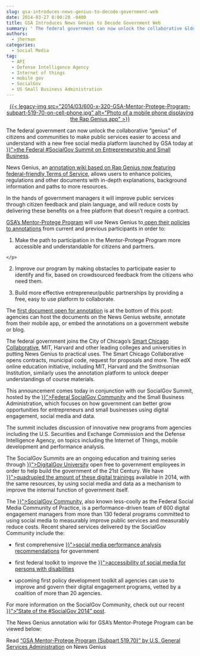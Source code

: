 ```yaml
---
slug: gsa-introduces-news-genius-to-decode-government-web
date: 2014-03-27 8:00:20 -0400
title: GSA Introduces News Genius to Decode Government Web
summary: ' The federal government can now unlock the collaborative &ldquo;genius&rdquo; of citizens and communities to make public services easier to access and understand with a new free social media platform launched by GSA today at the Federal #SocialGov Summit on Entrepreneurship and'
authors:
  - jherman
categories:
  - Social Media
tag:
  - API
  - Defense Intelligence Agency
  - Internet of things
  - mobile gov
  - SocialGov
  - US Small Business Administration
---
```


<p dir="ltr" style="text-align: center;">
  <a href="https://s3.amazonaws.com/digitalgov/legacy-img/2014/03/photo-4.jpg">{{< legacy-img src="2014/03/600-x-320-GSA-Mentor-Protege-Program-subpart-519-70-on-cell-phone.jpg" alt="Photo of a mobile phone displaying the Rap Genius app" >}}</a>
</p>

<p dir="ltr">
  The federal government can now unlock the collaborative “genius” of citizens and communities to make public services easier to access and understand with a new free social media platform launched by GSA today at <a href="{{< link "socialgov-summit-entrepreneurship-and-small-business.md" >}}">the Federal #SocialGov Summit on Entrepreneurship and Small Business</a>.
</p>

<p dir="ltr">
  News Genius, an <a href="http://news.rapgenius.com/">annotation wiki based on Rap Genius now featuring federal-friendly Terms of Service</a>, allows users to enhance policies, regulations and other documents with in-depth explanations, background information and paths to more resources.
</p>

<p dir="ltr">
  In the hands of government managers it will improve public services through citizen feedback and plain language, and will reduce costs by delivering these benefits on a free platform that doesn’t require a contract.
</p>

<p dir="ltr">
  <a href="http://www.gsa.gov/portal/content/105301?utm_source=SBU&utm_medium=print-radio&utm_term=mentorprotege&utm_campaign=shortcuts">GSA’s Mentor-Protege Program</a> will use News Genius to<a href="http://news.rapgenius.com/Us-general-services-administration-gsa-mentor-protege-program-subpart-51970-annotated"> open their policies to annotations</a> from current and previous participants in order to:
</p>

  1. <p dir="ltr">
      Make the path to participation in the Mentor-Protege Program more accessible and understandable for citizens and partners.
    </p>

<ol start="2">
  <li>
    <p dir="ltr">
      Improve our program by making obstacles to participate easier to identify and fix, based on crowdsourced feedback from the citizens who need them.
    </p>
  </li>
</ol>

<ol start="3">
  <li>
    <p dir="ltr">
      Build more effective entrepreneur/public partnerships by providing a free, easy to use platform to collaborate.
    </p>
  </li>
</ol>

<p dir="ltr">
  The <a href="http://news.rapgenius.com/Us-general-services-administration-gsa-mentor-protege-program-subpart-51970-annotated">first document open for annotation</a> is at the bottom of this post: agencies can host the documents on the News Genius website, annotate from their mobile app, or embed the annotations on a government website or blog.
</p>

<p dir="ltr">
  The federal government joins the City of Chicago’s <a href="http://news.rapgenius.com/SmartChicago">Smart Chicago Collaborative</a>, MIT, Harvard and other leading colleges and universities in putting News Genius to practical uses. The Smart Chicago Collaborative opens contracts, municipal code, request for proposals and more. The edX online education initiative, including MIT, Harvard and the Smithsonian Institution, similarly uses the annotation platform to unlock deeper understandings of course materials.
</p>

<p dir="ltr">
  This announcement comes today in conjunction with our SocialGov Summit, hosted by the <a href="{{< relref "social-media.md" >}}">Federal SocialGov Community</a> and the Small Business Administration, which focuses on how government can better grow opportunities for entrepreneurs and small businesses using digital engagement, social media and data.
</p>

<p dir="ltr">
  The summit includes discussion of innovative new programs from agencies including the U.S. Securities and Exchange Commission and the Defense Intelligence Agency, on topics including the Internet of Things, mobile development and performance analysis.
</p>

<p dir="ltr">
  The SocialGov Summits are an ongoing education and training series through <a href="{{< link "events" >}}">DigitalGov University</a> open free to government employees in order to help build the government of the 21st Century. We have <a href="{{< relref "2014-01-28-innovation-means-more-better-cost-effective-digital-training.md" >}}">quadrupled the amount of these digital trainings</a> available in 2014, with the same resources, by using social media and data as a mechanism to improve the internal function of government itself.
</p>

<p dir="ltr">
  The <a href="{{< relref "social-media.md" >}}">SocialGov Community</a>, also known less-coolly as the Federal Social Media Community of Practice, is a performance-driven team of 600 digital engagement managers from more than 130 federal programs committed to using social media to measurably improve public services and measurably reduce costs. Recent shared services delivered by the SocialGov Community include the:
</p>

  * <p dir="ltr">
      first comprehensive <a href="{{< relref "2013-04-19-social-media-metrics-for-federal-agencies.md" >}}">social media performance analysis recommendations</a> for government
    </p>

  * <p dir="ltr">
      first federal toolkit to improve the <a href="{{< relref "2012-11-30-socialgov-summit-highlights-accessibility-challenges.md" >}}">accessibility of social media for persons with disabilities</a>
    </p>

  * <p dir="ltr">
      upcoming first policy development toolkit all agencies can use to improve and govern their digital engagement programs, vetted by a coalition of more than 20 agencies.
    </p>

<p dir="ltr">
  For more information on the SocialGov Community, check out our recent <a href="{{< relref "2014-02-18-state-of-the-socialgov-2014.md" >}}">“State of the #SocialGov 2014” post</a>.
</p>

<p dir="ltr">
  The News Genius annotation wiki for GSA’s Mentor-Protege Program can be viewed below:
</p>

<div id="rg_embed_link_386315" class="rg_embed_link">
  Read <a href="http://news.rapgenius.com/Us-general-services-administration-gsa-mentor-protege-program-subpart-51970-annotated">“GSA Mentor-Protege Program (Subpart 519.70)” by U.S. General Services Administration</a> on News Genius
</div>